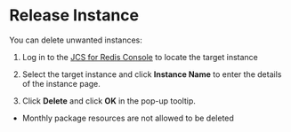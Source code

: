 # Release Instance

You can delete unwanted instances:

1. Log in to the [JCS for Redis Console](https://redis-console.jdcloud.com/redis) to locate the target instance

2. Select the target instance and click **Instance Name** to enter the details of the instance page.

3. Click **Delete** and click **OK** in the pop-up tooltip.
 - Monthly package resources are not allowed to be deleted
